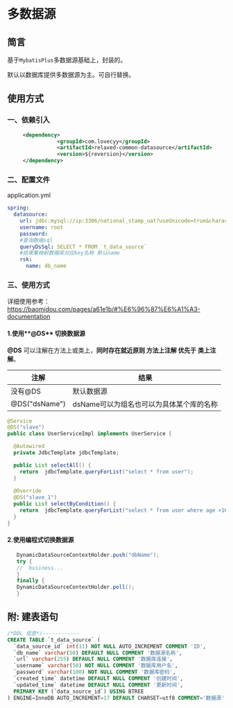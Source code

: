 # 多数据源

## 简言

基于`MybatisPlus`多数据源基础上，封装的。

默认以数据库提供多数据源为主。可自行替换。

## 使用方式

### 一、依赖引入

```xml
     <dependency>
                <groupId>com.lovecyy</groupId>
                <artifactId>relaxed-common-datasource</artifactId>
                <version>${reversion}</version>
     </dependency>
```

### 二、配置文件

application.yml

```yml
spring:
  datasource:
    url: jdbc:mysql://ip:3306/national_stamp_uat?useUnicode=true&characterEncoding=UTF-8&serverTimezone=Asia/Shanghai
    username: root
    password:  
    #查询数据sql
    queryDsSql: SELECT * FROM `t_data_source`
    #结果集映射数据库对应key名称 默认name
    rsk:
      name: db_name
```

### 三、使用方式

详细使用参考：https://baomidou.com/pages/a61e1b/#%E6%96%87%E6%A1%A3-documentation

####  1.使用**@DS** 切换数据源

**@DS** 可以注解在方法上或类上，**同时存在就近原则 方法上注解 优先于 类上注解**。

| 注解          | 结果                                     |
| ------------- | ---------------------------------------- |
| 没有@DS       | 默认数据源                               |
| @DS("dsName") | dsName可以为组名也可以为具体某个库的名称 |

```java
@Service
@DS("slave")
public class UserServiceImpl implements UserService {

  @Autowired
  private JdbcTemplate jdbcTemplate;

  public List selectAll() {
    return  jdbcTemplate.queryForList("select * from user");
  }
  
  @Override
  @DS("slave_1")
  public List selectByCondition() {
    return  jdbcTemplate.queryForList("select * from user where age >10");
  }
}
```

#### 2.使用编程式切换数据源

```java
   DynamicDataSourceContextHolder.push("dbName");
   try {
   //  business...
   }
   finally {
   DynamicDataSourceContextHolder.poll();
   }
```





## 附: 建表语句

```sql
/*DDL 信息*/------------
CREATE TABLE `t_data_source` (
  `data_source_id` int(11) NOT NULL AUTO_INCREMENT COMMENT 'ID',
  `db_name` varchar(50) DEFAULT NULL COMMENT '数据源名称',
  `url` varchar(255) DEFAULT NULL COMMENT '数据库连接',
  `username` varchar(50) NOT NULL COMMENT '数据库用户名',
  `password` varchar(100) NOT NULL COMMENT '数据库密码',
  `created_time` datetime DEFAULT NULL COMMENT '创建时间',
  `updated_time` datetime DEFAULT NULL COMMENT '更新时间',
  PRIMARY KEY (`data_source_id`) USING BTREE
) ENGINE=InnoDB AUTO_INCREMENT=17 DEFAULT CHARSET=utf8 COMMENT='数据源'
```

